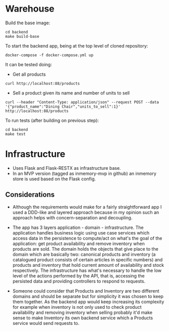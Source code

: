 # Warehouse

Build the base image:
```
cd backend
make build-base
```

To start the backend app, being at the top level of cloned repository:
```
docker-compose -f docker-compose.yml up
```

It can be tested doing:
- Get all products

```
curl http://localhost:88/products
```
- Sell a product given its name and number of units to sell

```
curl --header "Content-Type: application/json" --request POST --data '{"product_name":"Dining Chair","units_to_sell":1}' http://localhost:88/products
```

To run tests (after building on previous step):
```
cd backend
make test
```

# Infrastructure

- Uses Flask and Flask-RESTX as infrastructure base.
- In an MVP version (tagged as inmemory-mvp in github) an inmemory store is used based on the Flask config.

## Considerations

- Although the requirements would make for a fairly straightforward app I used a DDD-like and layered approach
because in my opinion such an approach helps with concern-separation and decoupling.

- The app has 3 layers application - domain - infrastructure. The application handles business logic using
use case services which access data in the persistence to compute/act on what's the goal of the application: get
product availability and remove inventory when products are sold. The domain holds the objects that give place to
the domain which are basically two: canonical products and inventory (a catalogued product consists of certain
articles in specific numbers) and products and inventory that hold current amount of availability and stock
respectively. The infrastructure has what's necessary to handle the low level of the actions performed by the API,
that is, accessing the persisted data and providing controllers to respond to requests.

- Someone could consider that Products and Inventory are two different domains and should be separate but for
simplicity it was chosen to keep them together. As the backend app would keep increasing its complexity for example
when inventory is not only used to check product availability and removing inventory when selling probably it'd
make sense to make Inventory its own backend service which a Products service would send requests to. 


